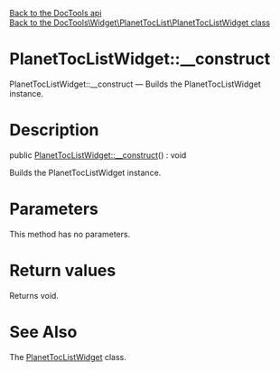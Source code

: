 [Back to the DocTools api](https://github.com/lingtalfi/DocTools/blob/master/doc/api/DocTools.md)<br>
[Back to the DocTools\Widget\PlanetTocList\PlanetTocListWidget class](https://github.com/lingtalfi/DocTools/blob/master/doc/api/DocTools/Widget/PlanetTocList/PlanetTocListWidget.md)


PlanetTocListWidget::__construct
================



PlanetTocListWidget::__construct — Builds the PlanetTocListWidget instance.




Description
================


public [PlanetTocListWidget::__construct](https://github.com/lingtalfi/DocTools/blob/master/doc/api/DocTools/Widget/PlanetTocList/PlanetTocListWidget/__construct.md)() : void




Builds the PlanetTocListWidget instance.




Parameters
================

This method has no parameters.


Return values
================

Returns void.







See Also
================

The [PlanetTocListWidget](https://github.com/lingtalfi/DocTools/blob/master/doc/api/DocTools/Widget/PlanetTocList/PlanetTocListWidget.md) class.
